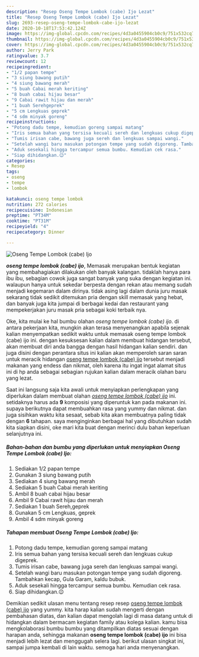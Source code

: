 ```yaml
---
description: "Resep Oseng Tempe Lombok (cabe) Ijo Lezat"
title: "Resep Oseng Tempe Lombok (cabe) Ijo Lezat"
slug: 2693-resep-oseng-tempe-lombok-cabe-ijo-lezat
date: 2020-10-18T17:53:42.124Z
image: https://img-global.cpcdn.com/recipes/4d3a0455904cb0c9/751x532cq70/oseng-tempe-lombok-cabe-ijo-foto-resep-utama.jpg
thumbnail: https://img-global.cpcdn.com/recipes/4d3a0455904cb0c9/751x532cq70/oseng-tempe-lombok-cabe-ijo-foto-resep-utama.jpg
cover: https://img-global.cpcdn.com/recipes/4d3a0455904cb0c9/751x532cq70/oseng-tempe-lombok-cabe-ijo-foto-resep-utama.jpg
author: Jerry Park
ratingvalue: 3.7
reviewcount: 12
recipeingredient:
- "1/2 papan tempe"
- "3 siung bawang putih"
- "4 siung bawang merah"
- "5 buah Cabai merah keriting"
- "8 buah cabai hijau besar"
- "9 Cabai rawit hijau dan merah"
- "1 buah Serehgeprek"
- "5 cm Lengkuas geprek"
- "4 sdm minyak goreng"
recipeinstructions:
- "Potong dadu tempe, kemudian goreng sampai matang"
- "Iris semua bahan yang tersisa kecuali sereh dan lengkuas cukup digeprek."
- "Tumis irisan cabe, bawang juga sereh dan lengkuas sampai wangi."
- "Setelah wangi baru masukan potongan tempe yang sudah digoreng. Tambahkan kecap, Gula Garam, kaldu bubuk."
- "Aduk sesekali hingga tercampur semua bumbu. Kemudian cek rasa."
- "Siap dihidangkan.😉"
categories:
- Resep
tags:
- oseng
- tempe
- lombok

katakunci: oseng tempe lombok 
nutrition: 272 calories
recipecuisine: Indonesian
preptime: "PT34M"
cooktime: "PT31M"
recipeyield: "4"
recipecategory: Dinner

---
```



![Oseng Tempe Lombok (cabe) Ijo](https://img-global.cpcdn.com/recipes/4d3a0455904cb0c9/751x532cq70/oseng-tempe-lombok-cabe-ijo-foto-resep-utama.jpg)

<b><i>oseng tempe lombok (cabe) ijo</i></b>, Memasak merupakan bentuk kegiatan yang membahagiakan dilakukan oleh banyak kalangan. tidaklah hanya para ibu ibu, sebagian cowok juga sangat banyak yang suka dengan kegiatan ini. walaupun hanya untuk sekedar berpesta dengan rekan atau memang sudah menjadi kegemaran dalam dirinya. tidak asing lagi dalam dunia juru masak sekarang tidak sedikit ditemukan pria dengan skill memasak yang hebat, dan banyak juga kita jumpai di berbagai kedai dan restaurant yang mempekerjakan juru masak pria sebagai koki terbaik nya.

Oke, kita mulai ke hal bumbu olahan <i>oseng tempe lombok (cabe) ijo</i>. di antara pekerjaan kita, mungkin akan terasa menyenangkan apabila sejenak kalian menyempatkan sedikit waktu untuk memasak oseng tempe lombok (cabe) ijo ini. dengan kesuksesan kalian dalam membuat hidangan tersebut, akan membuat diri anda bangga dengan hasil hidangan kalian sendiri. dan juga disini dengan perantara situs ini kalian akan memperoleh saran saran untuk meracik hidangan <u>oseng tempe lombok (cabe) ijo</u> tersebut menjadi makanan yang endess dan nikmat, oleh karena itu ingat ingat alamat situs ini di hp anda sebagai sebagian rujukan kalian dalam meracik olahan baru yang lezat.




Saat ini langsung saja kita awali untuk menyiapkan perlengkapan yang diperlukan dalam membuat olahan <u><i>oseng tempe lombok (cabe) ijo</i></u> ini. setidaknya harus ada <b>9</b> komposisi yang diperuntuk kan pada makanan ini. supaya berikutnya dapat membuahkan rasa yang yummy dan nikmat. dan juga sisihkan waktu kita sesaat, sebab kita akan membuatnya paling tidak dengan <b>6</b> tahapan. saya menginginkan berbagai hal yang dibutuhkan sudah kita siapkan disini, oke mari kita buat dengan merinci dulu bahan keperluan selanjutnya ini.

<!--inarticleads1-->

##### Bahan-bahan dan bumbu yang diperlukan untuk menyiapkan Oseng Tempe Lombok (cabe) Ijo:

1. Sediakan 1/2 papan tempe
1. Gunakan 3 siung bawang putih
1. Sediakan 4 siung bawang merah
1. Sediakan 5 buah Cabai merah keriting
1. Ambil 8 buah cabai hijau besar
1. Ambil 9 Cabai rawit hijau dan merah
1. Sediakan 1 buah Sereh,geprek
1. Gunakan 5 cm Lengkuas, geprek
1. Ambil 4 sdm minyak goreng




<!--inarticleads2-->

##### Tahapan membuat Oseng Tempe Lombok (cabe) Ijo:

1. Potong dadu tempe, kemudian goreng sampai matang
1. Iris semua bahan yang tersisa kecuali sereh dan lengkuas cukup digeprek.
1. Tumis irisan cabe, bawang juga sereh dan lengkuas sampai wangi.
1. Setelah wangi baru masukan potongan tempe yang sudah digoreng. Tambahkan kecap, Gula Garam, kaldu bubuk.
1. Aduk sesekali hingga tercampur semua bumbu. Kemudian cek rasa.
1. Siap dihidangkan.😉




Demikian sedikit ulasan menu tentang resep resep <u>oseng tempe lombok (cabe) ijo</u> yang yummy. kita harap kalian sudah mengerti dengan pembahasan diatas, dan kalian dapat mengolah lagi di masa datang untuk di hidangkan dalam bermacam kegiatan family atau kolega kalian. kamu bisa mengkolaborasi bumbu bumbu yang ditampilkan diatas sesuai dengan harapan anda, sehingga makanan <b>oseng tempe lombok (cabe) ijo</b> ini bisa menjadi lebih lezat dan menggugah selera lagi. berikut ulasan singkat ini, sampai jumpa kembali di lain waktu. semoga hari anda menyenangkan.

